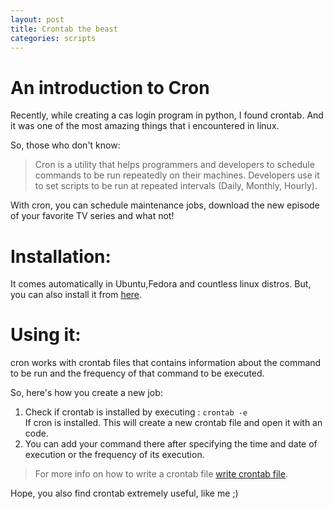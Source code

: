 ```yaml
---
layout: post
title: Crontab the beast
categories: scripts													
---
```


# An introduction to Cron

Recently, while creating a cas login program in python, I found crontab. And it was one of the most amazing things that i encountered in linux.

So, those who don't know:

>Cron is a utility that helps programmers and developers to schedule commands to be run repeatedly on their machines. Developers use it to set scripts to be run at repeated intervals (Daily, Monthly, Hourly). 

With cron, you can schedule maintenance jobs, download the new episode of your favorite TV series and what not!

# Installation:
It comes automatically in Ubuntu,Fedora and countless linux distros. But, you can also install it from [here](http://www.unixgeeks.org/security/newbie/unix/cron-1.html "Install cron"). 

# Using it:
cron works with crontab files that contains information about the command to be run and the frequency of that command to be executed. 

So, here's how you create a new job:
1. Check if crontab is installed by executing :
`crontab -e`   
If cron is installed. This will create a new crontab file and open it with an code.
2. You can add your command there after specifying the time and date of execution or the frequency of its execution. 

> For more info on how to write a crontab file [write crontab file](https://corenominal.org/2016/05/12/howto-setup-a-crontab-file/ "Writing crontab file"). 

Hope, you also find crontab extremely useful, like me ;)
